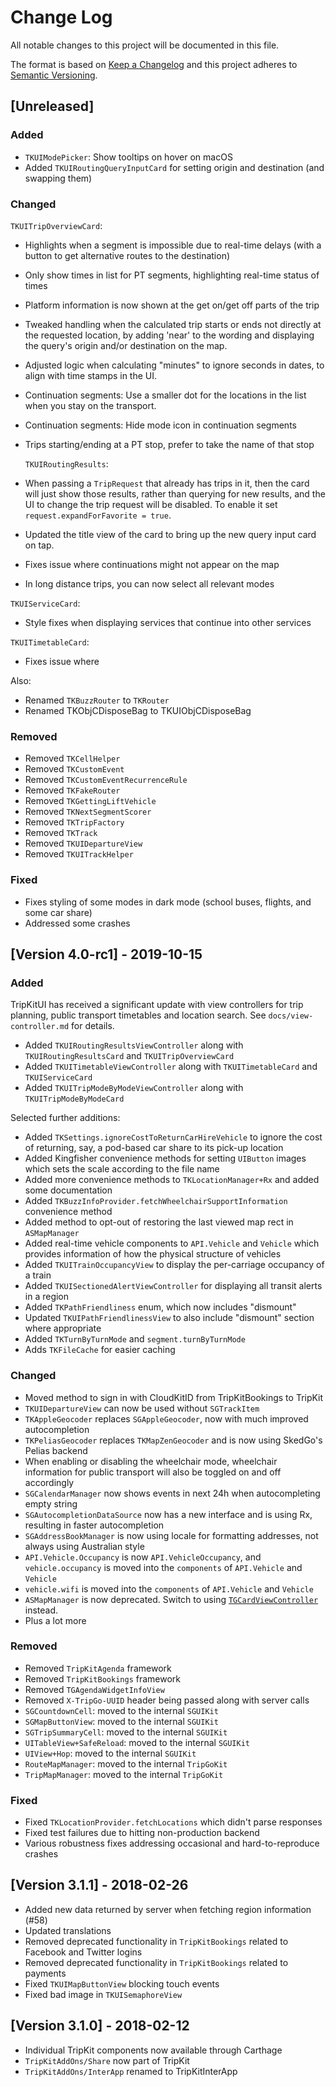 # Change Log
All notable changes to this project will be documented in this file.

The format is based on [Keep a Changelog](http://keepachangelog.com/)
and this project adheres to [Semantic Versioning](http://semver.org/).

## [Unreleased]

### Added

- `TKUIModePicker`: Show tooltips on hover on macOS
- Added `TKUIRoutingQueryInputCard` for setting origin and destination (and swapping them)

### Changed

`TKUITripOverviewCard`:

- Highlights when a segment is impossible due to real-time delays (with a button to get alternative routes to the destination)
- Only show times in list for PT segments, highlighting real-time status of times
- Platform information is now shown at the get on/get off parts of the trip
- Tweaked handling when the calculated trip starts or ends not directly at the requested location,
  by adding 'near' to the wording and displaying the query's origin and/or destination on the map.
- Adjusted logic when calculating "minutes" to ignore seconds in dates, to align with time stamps in the UI.
- Continuation segments: Use a smaller dot for the locations in the list when you stay on the transport.
- Continuation segments: Hide mode icon in continuation segments
- Trips starting/ending at a PT stop, prefer to take the name of that stop

  `TKUIRoutingResults`: 
  
- When passing a `TripRequest` that already has trips in it, then
  the card will just show those results, rather than querying for new results, and the UI to change
  the trip request will be disabled. To enable it set `request.expandForFavorite = true`.
- Updated the title view of the card to bring up the new query input card on tap.
- Fixes issue where continuations might not appear on the map
- In long distance trips, you can now select all relevant modes

`TKUIServiceCard`:

- Style fixes when displaying services that continue into other services

`TKUITimetableCard`:

- Fixes issue where 

Also:

- Renamed `TKBuzzRouter` to `TKRouter`
- Renamed TKObjCDisposeBag to TKUIObjCDisposeBag

### Removed

- Removed `TKCellHelper`
- Removed `TKCustomEvent`
- Removed `TKCustomEventRecurrenceRule`
- Removed `TKFakeRouter`
- Removed `TKGettingLiftVehicle`
- Removed `TKNextSegmentScorer`
- Removed `TKTripFactory`
- Removed `TKTrack`
- Removed `TKUIDepartureView`
- Removed `TKUITrackHelper`

### Fixed

- Fixes styling of some modes in dark mode (school buses, flights, and some car share)
- Addressed some crashes

## [Version 4.0-rc1] - 2019-10-15

### Added

TripKitUI has received a significant update with view controllers for trip planning, public transport timetables and location search. See `docs/view-controller.md` for details.

- Added `TKUIRoutingResultsViewController` along with `TKUIRoutingResultsCard` and `TKUITripOverviewCard`
- Added `TKUITimetableViewController` along with `TKUITimetableCard` and `TKUIServiceCard`
- Added `TKUITripModeByModeViewController` along with `TKUITripModeByModeCard`

Selected further additions:

- Added `TKSettings.ignoreCostToReturnCarHireVehicle` to ignore the cost of returning, say, a pod-based car share to its pick-up location
- Added Kingfisher convenience methods for setting `UIButton` images which sets the scale according to the file name
- Added more convenience methods to `TKLocationManager+Rx` and added some documentation
- Added `TKBuzzInfoProvider.fetchWheelchairSupportInformation` convenience method
- Added method to opt-out of restoring the last viewed map rect in `ASMapManager`
- Added real-time vehicle components to `API.Vehicle` and `Vehicle` which provides information of how the physical structure of vehicles
- Added `TKUITrainOccupancyView` to display the per-carriage occupancy of a train
- Added `TKUISectionedAlertViewController` for displaying all transit alerts in a region
- Added `TKPathFriendliness` enum, which now includes "dismount"
- Updated `TKUIPathFriendlinessView` to also include "dismount" section where appropriate
- Added `TKTurnByTurnMode` and `segment.turnByTurnMode`
- Adds `TKFileCache` for easier caching

### Changed

- Moved method to sign in with CloudKitID from TripKitBookings to TripKit
- `TKUIDepartureView` can now be used without `SGTrackItem`
- `TKAppleGeocoder` replaces `SGAppleGeocoder`, now with much improved autocompletion
- `TKPeliasGeocoder` replaces `TKMapZenGeocoder` and is now using SkedGo's Pelias backend
- When enabling or disabling the wheelchair mode, wheelchair information for public transport will also be toggled on and off accordingly
- `SGCalendarManager` now shows events in next 24h when autocompleting empty string
- `SGAutocompletionDataSource` now has a new interface and is using Rx, resulting in faster autocompletion
- `SGAddressBookManager` is now using locale for formatting addresses, not always using Australian style
- `API.Vehicle.Occupancy` is now `API.VehicleOccupancy`, and `vehicle.occupancy` is moved into the `components` of `API.Vehicle` and `Vehicle`
- `vehicle.wifi` is moved into the `components` of `API.Vehicle` and `Vehicle`
- `ASMapManager` is now deprecated. Switch to using [`TGCardViewController`](https://gitlab.com/SkedGo/iOS/tripgo-cards-ios) instead.
- Plus a lot more

### Removed

- Removed `TripKitAgenda` framework
- Removed `TripKitBookings` framework
- Removed `TGAgendaWidgetInfoView`
- Removed `X-TripGo-UUID` header being passed along with server calls
- `SGCountdownCell`: moved to the internal `SGUIKit`
- `SGMapButtonView`: moved to the internal `SGUIKit`
- `SGTripSummaryCell`: moved to the internal `SGUIKit`
- `UITableView+SafeReload`: moved to the internal `SGUIKit`
- `UIView+Hop`: moved to the internal `SGUIKit`
- `RouteMapManager`: moved to the internal `TripGoKit`
- `TripMapManager`: moved to the internal `TripGoKit`

### Fixed

- Fixed `TKLocationProvider.fetchLocations` which didn't parse responses
- Fixed test failures due to hitting non-production backend
- Various robustness fixes addressing occasional and hard-to-reproduce crashes

## [Version 3.1.1] - 2018-02-26

- Added new data returned by server when fetching region information (#58)
- Updated translations
- Removed deprecated functionality in `TripKitBookings` related to Facebook and Twitter logins
- Removed deprecated functionality in `TripKitBookings` related to payments
- Fixed `TKUIMapButtonView` blocking touch events
- Fixed bad image in `TKUISemaphoreView`

## [Version 3.1.0] - 2018-02-12

- Individual TripKit components now available through Carthage
- `TripKitAddOns/Share` now part of TripKit
- `TripKitAddOns/InterApp` renamed to TripKitInterApp


